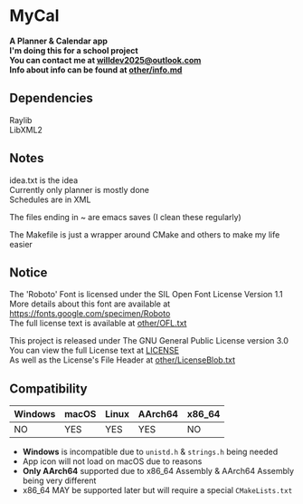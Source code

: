 # MyCal
__A Planner & Calendar app__  
__I'm doing this for a school project__  
__You can contact me at [willdev2025@outlook.com](mailto:willdev2025@outlook.com)__   
__Info about info can be found at [other/info.md](other/info.md)__  
## Dependencies
Raylib  
LibXML2  

## Notes  
idea.txt is the idea  
Currently only planner is mostly done    
Schedules are in XML  

The files ending in ~ are emacs saves (I clean these regularly)  
  
The Makefile is just a wrapper around CMake and others to make my life easier  

## Notice  
The 'Roboto' Font is licensed under the SIL Open Font License Version 1.1  
More details about this font are available at https://fonts.google.com/specimen/Roboto  
The full license text is available at [other/OFL.txt](other/OFL.txt)  

This project is released under The GNU General Public License version 3.0  
You can view the full License text at [LICENSE](LICENSE)  
As well as the License's File Header at [other/LicenseBlob.txt](other/LicenseBlob.txt)

## Compatibility    

| Windows | macOS | Linux | AArch64 | x86_64 |
|---------|-------|-------|---------|--------|
| NO      | YES   | YES   | YES     | NO     |

- __Windows__ is incompatible due to `unistd.h` & `strings.h` being needed
- App icon will not load on macOS due to reasons  
- __Only AArch64__ supported due to x86_64 Assembly & AArch64 Assembly being very different
- x86_64 MAY be supported later but will require a special `CMakeLists.txt`
